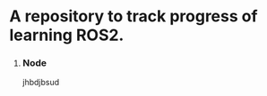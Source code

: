 <h1>A repository to track progress of learning ROS2.</h1>
<ol>
    <li><h3>Node</h3><p>jhbdjbsud</p>
</ol>